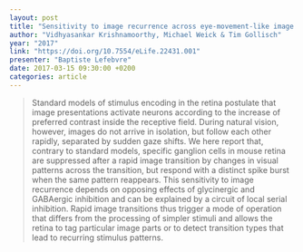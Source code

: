 ```yaml
---
layout: post
title: "Sensitivity to image recurrence across eye-movement-like image transitions through local serial inhibition in the retina"
author: "Vidhyasankar Krishnamoorthy, Michael Weick & Tim Gollisch"
year: "2017"
link: "https://doi.org/10.7554/eLife.22431.001"
presenter: "Baptiste Lefebvre"
date: 2017-03-15 09:30:00 +0200
categories: article
---
```


> Standard models of stimulus encoding in the retina postulate that image
> presentations activate neurons according to the increase of preferred contrast
> inside the receptive field. During natural vision, however, images do not
> arrive in isolation, but follow each other rapidly, separated by sudden gaze
> shifts. We here report that, contrary to standard models, specific ganglion
> cells in mouse retina are suppressed after a rapid image transition by changes
> in visual patterns across the transition, but respond with a distinct spike
> burst when the same pattern reappears. This sensitivity to image recurrence
> depends on opposing effects of glycinergic and GABAergic inhibition and can be
> explained by a circuit of local serial inhibition. Rapid image transitions
> thus trigger a mode of operation that differs from the processing of simpler
> stimuli and allows the retina to tag particular image parts or to detect
> transition types that lead to recurring stimulus patterns.
